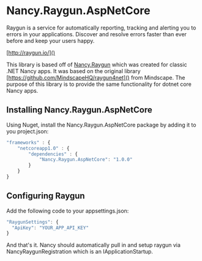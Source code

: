 # Nancy.Raygun.AspNetCore
Raygun is a service for automatically reporting, tracking and alerting you to errors in your applications. Discover and resolve errors faster than ever before and keep your users happy.

[http://raygun.io/]()

This library is based off of [Nancy.Raygun](https://github.com/phillip-haydon/Nancy.Raygun) which was created for classic .NET Nancy apps. It was based on the original library [https://github.com/MindscapeHQ/raygun4net]() from Mindscape. The purpose of this library is to provide the same functionality for dotnet core Nancy apps.

## Installing Nancy.Raygun.AspNetCore

Using Nuget, install the Nancy.Raygun.AspNetCore package by adding it to you project.json:

```javascript
"frameworks" : {
    "netcoreapp1.0" : {
        "dependencies" : {
            "Nancy.Raygun.AspNetCore": "1.0.0"
        }
    }
}
```

## Configuring Raygun

Add the following code to your appsettings.json:

```javascript
"RaygunSettings": {
  "ApiKey": "YOUR_APP_API_KEY"
}
```

And that's it.  Nancy should automatically pull in and setup raygun via NancyRaygunRegistration which is an IApplicationStartup.
